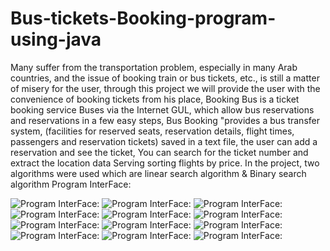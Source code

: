 # Bus-tickets-Booking-program-using-java
Many suffer from the transportation problem, especially in many Arab countries, and the issue of booking train or bus tickets, etc., is still a matter of misery for the user, through this project we will provide the user with the convenience of booking tickets from his place, Booking Bus is a ticket booking service Buses via the Internet GUL, which allow bus reservations and reservations in a few easy steps, Bus Booking "provides a bus transfer system, (facilities for reserved seats, reservation details, flight times, passengers and reservation tickets) saved in a text file, the user can add a reservation and see the ticket, You can search for the ticket number and extract the location data Serving sorting flights by price.
 In the project, two algorithms were used which are linear search algorithm & Binary search algorithm	Program InterFace:
 
 
  ![	Program InterFace:](https://github.com/RdyhALzbydy/Bus-tickets-Booking-program-using-java/blob/main/BookingBus/images/1.png?raw=true)
    ![	Program InterFace:](https://github.com/RdyhALzbydy/Bus-tickets-Booking-program-using-java/blob/main/BookingBus/images/2.png?raw=true)
      ![	Program InterFace:](https://github.com/RdyhALzbydy/Bus-tickets-Booking-program-using-java/blob/main/BookingBus/images/3.png?raw=true)
        ![	Program InterFace:](https://github.com/RdyhALzbydy/Bus-tickets-Booking-program-using-java/blob/main/BookingBus/images/4.png?raw=true)
          ![	Program InterFace:](https://github.com/RdyhALzbydy/Bus-tickets-Booking-program-using-java/blob/main/BookingBus/images/5.png?raw=true)
            ![	Program InterFace:](https://github.com/RdyhALzbydy/Bus-tickets-Booking-program-using-java/blob/main/BookingBus/images/6.png?raw=true)
              ![	Program InterFace:](https://github.com/RdyhALzbydy/Bus-tickets-Booking-program-using-java/blob/main/BookingBus/images/7.png?raw=true)
                ![	Program InterFace:](https://github.com/RdyhALzbydy/Bus-tickets-Booking-program-using-java/blob/main/BookingBus/images/8.png?raw=true)
                  ![	Program InterFace:](https://github.com/RdyhALzbydy/Bus-tickets-Booking-program-using-java/blob/main/BookingBus/images/9.png?raw=true)
                    ![	Program InterFace:](https://github.com/RdyhALzbydy/Bus-tickets-Booking-program-using-java/blob/main/BookingBus/images/10.png?raw=true)
                      ![	Program InterFace:](https://github.com/RdyhALzbydy/Bus-tickets-Booking-program-using-java/blob/main/BookingBus/images/11.png?raw=true)
                        ![	Program InterFace:](https://github.com/RdyhALzbydy/Bus-tickets-Booking-program-using-java/blob/main/BookingBus/images/12.png?raw=true)
                       
 
